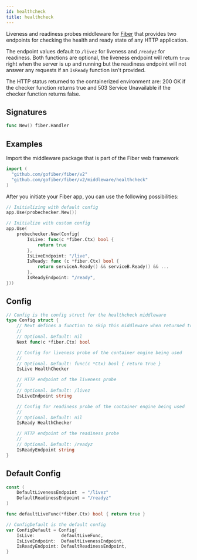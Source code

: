 ```yaml
---
id: healthcheck
title: healthcheck
---
```


Liveness and readiness probes middleware for [Fiber](https://github.com/gofiber/fiber) that provides two endpoints for checking the health and ready state of any HTTP application.

The endpoint values default to `/livez` for liveness and `/readyz` for readiness. Both functions are optional, the liveness endpoint will return `true` right when the server is up and running but the readiness endpoint will not answer any requests if an `IsReady` function isn't provided. 

The HTTP status returned to the containerized environment are: 200 OK if the checker function returns true and 503 Service Unavailable if the checker function returns false.

## Signatures

```go
func New() fiber.Handler
```

## Examples

Import the middleware package that is part of the Fiber web framework

```go
import (
  "github.com/gofiber/fiber/v2"
  "github.com/gofiber/fiber/v2/middleware/healthcheck"
)
```

After you initiate your Fiber app, you can use the following possibilities:

```go
// Initializing with default config
app.Use(probechecker.New())

// Initialize with custom config
app.Use(
    probechecker.New(Config{
        IsLive: func(c *fiber.Ctx) bool {
            return true
        },
        IsLiveEndpoint: "/live",
		IsReady: func (c *fiber.Ctx) bool {
            return serviceA.Ready() && serviceB.Ready() && ...
        },
        IsReadyEndpoint: "/ready",
}))

```

## Config

```go
// Config is the config struct for the healthcheck middleware
type Config struct {
    // Next defines a function to skip this middleware when returned true.
    //
    // Optional. Default: nil
    Next func(c *fiber.Ctx) bool

    // Config for liveness probe of the container engine being used
    //
    // Optional. Default: func(c *Ctx) bool { return true }
    IsLive HealthChecker

    // HTTP endpoint of the liveness probe
    //
    // Optional. Default: /livez
    IsLiveEndpoint string

    // Config for readiness probe of the container engine being used
    //
    // Optional. Default: nil
    IsReady HealthChecker

    // HTTP endpoint of the readiness probe
    //
    // Optional. Default: /readyz
    IsReadyEndpoint string
}
```

## Default Config

```go
const (
    DefaultLivenessEndpoint  = "/livez"
    DefaultReadinessEndpoint = "/readyz"
)

func defaultLiveFunc(*fiber.Ctx) bool { return true }

// ConfigDefault is the default config
var ConfigDefault = Config{
    IsLive:          defaultLiveFunc,
    IsLiveEndpoint:  DefaultLivenessEndpoint,
    IsReadyEndpoint: DefaultReadinessEndpoint,
}
```